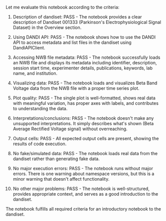 Let me evaluate this notebook according to the criteria:

1. Description of dandiset: PASS - The notebook provides a clear description of Dandiset 001333 (Parkinson's Electrophysiological Signal Dataset) in the Overview section.

2. Using DANDI API: PASS - The notebook shows how to use the DANDI API to access metadata and list files in the dandiset using DandiAPIClient.

3. Accessing NWB file metadata: PASS - The notebook successfully loads an NWB file and displays its metadata including identifier, description, session start time, experimenter details, publications, keywords, lab name, and institution.

4. Visualizing data: PASS - The notebook loads and visualizes Beta Band Voltage data from the NWB file with a proper time series plot.

5. Plot quality: PASS - The single plot is well-formatted, shows real data with meaningful variation, has proper axes with labels, and contributes to understanding the data.

6. Interpretations/conclusions: PASS - The notebook doesn't make any unsupported interpretations. It simply describes what's shown (Beta Average Rectified Voltage signal) without overreaching.

7. Output cells: PASS - All expected output cells are present, showing the results of code execution.

8. No fake/simulated data: PASS - The notebook loads real data from the dandiset rather than generating fake data.

9. No major execution errors: PASS - The notebook runs without major errors. There is one warning about namespace versions, but this is a minor warning that doesn't affect functionality.

10. No other major problems: PASS - The notebook is well-structured, provides appropriate context, and serves as a good introduction to the dandiset.

The notebook fulfills all required criteria for an introductory notebook to the dandiset.